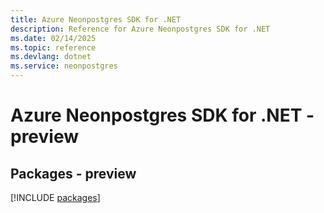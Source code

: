 ```yaml
---
title: Azure Neonpostgres SDK for .NET
description: Reference for Azure Neonpostgres SDK for .NET
ms.date: 02/14/2025
ms.topic: reference
ms.devlang: dotnet
ms.service: neonpostgres
---
```

# Azure Neonpostgres SDK for .NET - preview
## Packages - preview
[!INCLUDE [packages](neonpostgres-index.md)]